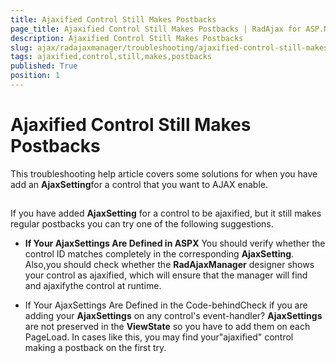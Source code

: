 ```yaml
---
title: Ajaxified Control Still Makes Postbacks
page_title: Ajaxified Control Still Makes Postbacks | RadAjax for ASP.NET AJAX Documentation
description: Ajaxified Control Still Makes Postbacks
slug: ajax/radajaxmanager/troubleshooting/ajaxified-control-still-makes-postbacks
tags: ajaxified,control,still,makes,postbacks
published: True
position: 1
---
```


# Ajaxified Control Still Makes Postbacks



This troubleshooting help article covers some solutions for when you have add an **AjaxSetting**for a control that you want to AJAX enable.

## 

If you have added **AjaxSetting** for a control to be ajaxified, but it still makes regular postbacks you can try one of the following suggestions.

* **If Your AjaxSettings Are Defined in ASPX** You should verify whether the control ID matches completely in the corresponding **AjaxSetting**. Also,you should check whether the **RadAjaxManager** designer shows your control as ajaxified, which will ensure that the manager will find and ajaxifythe control at runtime.

* If Your AjaxSettings Are Defined in the Code-behindCheck if you are adding your **AjaxSettings** on any control's event-handler? **AjaxSettings** are not preserved in the **ViewState** so you have to add them on each PageLoad. In cases like this, you may find your"ajaxified" control making a postback on the first try.

